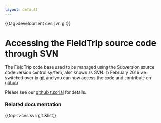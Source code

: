 ```yaml
---
layout: default
---
```


{{tag>development cvs svn git}}

# Accessing the FieldTrip source code through SVN

The FieldTrip code base used to be managed using the Subversion source code version control system, also known as SVN. In February 2016 we switched over to [git](http://git-scm.com) and you can now access the code and contribute on [github](http://github.com/fieldtrip). 

Please see our [github tutorial](/[[/development/git) for details. 

### Related documentation

{{topic>cvs svn git &list}}
